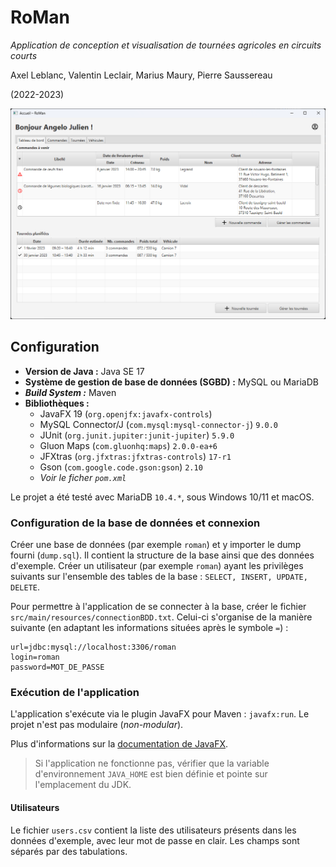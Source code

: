 # RoMan

*Application de conception et visualisation de tournées agricoles en circuits courts*

Axel Leblanc, Valentin Leclair, Marius Maury, Pierre Saussereau

(2022-2023)

![Capture d'écran de l'application RoMan](tableau_de_bord.png)

## Configuration

- **Version de Java :** Java SE 17
- **Système de gestion de base de données (SGBD) :** MySQL ou MariaDB
- ***Build System :*** Maven
- **Bibliothèques :**
  - JavaFX 19 (`org.openjfx:javafx-controls`)
  - MySQL Connector/J (`com.mysql:mysql-connector-j`) `9.0.0`
  - JUnit (`org.junit.jupiter:junit-jupiter`) `5.9.0`
  - Gluon Maps (`com.gluonhq:maps`) `2.0.0-ea+6`
  - JFXtras (`org.jfxtras:jfxtras-controls`) `17-r1`
  - Gson (`com.google.code.gson:gson`) `2.10`
  - *Voir le ficher `pom.xml`*

Le projet a été testé avec MariaDB `10.4.*`, sous Windows 10/11 et macOS.

### Configuration de la base de données et connexion

Créer une base de données (par exemple `roman`) et y importer le dump fourni (`dump.sql`). Il 
contient la structure de la base ainsi que des données d'exemple.
Créer un utilisateur (par exemple `roman`) ayant les privilèges suivants sur l'ensemble des 
tables de la base : `SELECT, INSERT, UPDATE, DELETE`.

Pour permettre à l'application de se connecter à la base, créer le fichier
`src/main/resources/connectionBDD.txt`.
Celui-ci s'organise de la manière suivante (en adaptant les informations situées après le symbole 
`=`) :

```text
url=jdbc:mysql://localhost:3306/roman
login=roman
password=MOT_DE_PASSE
```

### Exécution de l'application

L'application s'exécute via le plugin JavaFX pour Maven : `javafx:run`.
Le projet n'est pas modulaire (*non-modular*).

Plus d'informations sur la [documentation de JavaFX](https://openjfx.io/openjfx-docs).

> Si l'application ne fonctionne pas, vérifier que la variable d'environnement `JAVA_HOME` est bien
> définie et pointe sur l'emplacement du JDK.

#### Utilisateurs

Le fichier `users.csv` contient la liste des utilisateurs présents dans les données d'exemple, 
avec leur mot de passe en clair. Les champs sont séparés par des tabulations.
